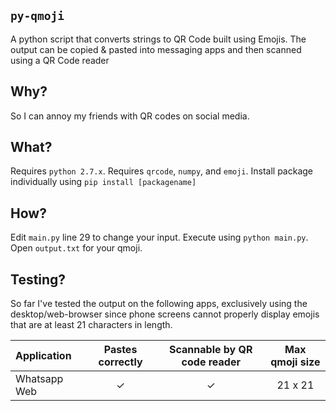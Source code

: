 ## `py-qmoji`
A python script that converts strings to QR Code built using Emojis. The output can be copied & pasted into messaging apps and then scanned using a QR Code reader

## Why? 
So I can annoy my friends with QR codes on social media.

## What?
Requires `python 2.7.x`.
Requires `qrcode`, `numpy`, and `emoji`.
Install package individually using `pip install [packagename]`

## How?
Edit `main.py` line 29 to change your input. Execute using `python main.py`. Open `output.txt` for your qmoji.

## Testing?
So far I've tested the output on the following apps, exclusively using the desktop/web-browser since phone screens cannot properly display emojis that are at least 21 characters in length.

| Application  | Pastes correctly | Scannable by QR code reader | Max qmoji size |
| :--          | :---:            | :---:                       | :---:          |
| Whatsapp Web | ✓                | ✓                           | 21 x 21       |
